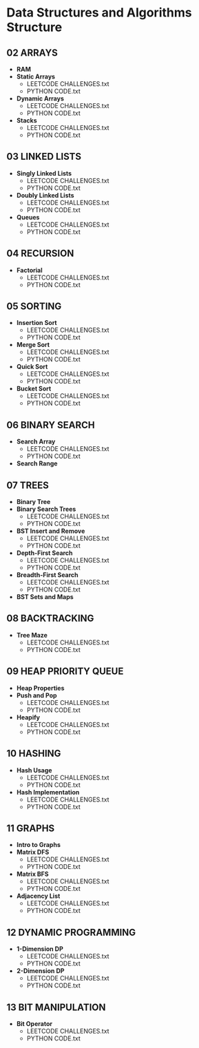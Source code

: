 # Data Structures and Algorithms Structure

## 02 ARRAYS
- **RAM** 
- **Static Arrays**  
  - LEETCODE CHALLENGES.txt
  - PYTHON CODE.txt
- **Dynamic Arrays**  
  - LEETCODE CHALLENGES.txt
  - PYTHON CODE.txt
- **Stacks**  
  - LEETCODE CHALLENGES.txt
  - PYTHON CODE.txt

## 03 LINKED LISTS
- **Singly Linked Lists**  
  - LEETCODE CHALLENGES.txt
  - PYTHON CODE.txt
- **Doubly Linked Lists**  
  - LEETCODE CHALLENGES.txt
  - PYTHON CODE.txt
- **Queues**  
  - LEETCODE CHALLENGES.txt
  - PYTHON CODE.txt

## 04 RECURSION
- **Factorial**  
  - LEETCODE CHALLENGES.txt
  - PYTHON CODE.txt

## 05 SORTING
- **Insertion Sort**  
  - LEETCODE CHALLENGES.txt
  - PYTHON CODE.txt
- **Merge Sort**  
  - LEETCODE CHALLENGES.txt
  - PYTHON CODE.txt
- **Quick Sort**  
  - LEETCODE CHALLENGES.txt
  - PYTHON CODE.txt
- **Bucket Sort**  
  - LEETCODE CHALLENGES.txt
  - PYTHON CODE.txt

## 06 BINARY SEARCH
- **Search Array**  
  - LEETCODE CHALLENGES.txt
  - PYTHON CODE.txt
- **Search Range**  

## 07 TREES
- **Binary Tree** 
- **Binary Search Trees**  
  - LEETCODE CHALLENGES.txt
  - PYTHON CODE.txt
- **BST Insert and Remove**  
  - LEETCODE CHALLENGES.txt
  - PYTHON CODE.txt
- **Depth-First Search**  
  - LEETCODE CHALLENGES.txt
  - PYTHON CODE.txt
- **Breadth-First Search**  
  - LEETCODE CHALLENGES.txt
  - PYTHON CODE.txt
- **BST Sets and Maps**

## 08 BACKTRACKING
- **Tree Maze**  
  - LEETCODE CHALLENGES.txt
  - PYTHON CODE.txt

## 09 HEAP PRIORITY QUEUE
- **Heap Properties** 
- **Push and Pop**  
  - LEETCODE CHALLENGES.txt
  - PYTHON CODE.txt
- **Heapify**  
  - LEETCODE CHALLENGES.txt
  - PYTHON CODE.txt

## 10 HASHING
- **Hash Usage**  
  - LEETCODE CHALLENGES.txt
  - PYTHON CODE.txt
- **Hash Implementation**  
  - LEETCODE CHALLENGES.txt
  - PYTHON CODE.txt

## 11 GRAPHS
- **Intro to Graphs** 
- **Matrix DFS**  
  - LEETCODE CHALLENGES.txt
  - PYTHON CODE.txt
- **Matrix BFS**  
  - LEETCODE CHALLENGES.txt
  - PYTHON CODE.txt
- **Adjacency List**  
  - LEETCODE CHALLENGES.txt
  - PYTHON CODE.txt

## 12 DYNAMIC PROGRAMMING
- **1-Dimension DP**  
  - LEETCODE CHALLENGES.txt
  - PYTHON CODE.txt
- **2-Dimension DP**  
  - LEETCODE CHALLENGES.txt
  - PYTHON CODE.txt

## 13 BIT MANIPULATION
- **Bit Operator**  
  - LEETCODE CHALLENGES.txt
  - PYTHON CODE.txt
